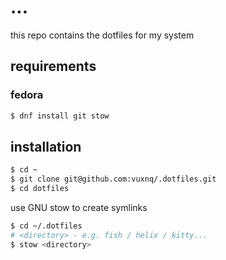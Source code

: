 # ...
this repo contains the dotfiles for my system

## requirements

### fedora

```sh
$ dnf install git stow
```

## installation

```sh
$ cd ~
$ git clone git@github.com:vuxnq/.dotfiles.git
$ cd dotfiles
```

use GNU stow to create symlinks

```sh
$ cd ~/.dotfiles
# <directory> - e.g. fish / helix / kitty... 
$ stow <directory>
```
